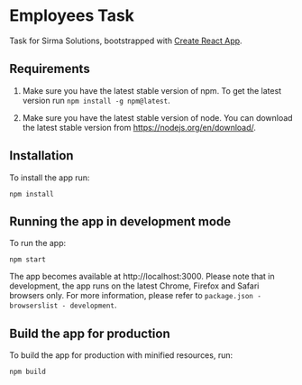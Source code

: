 # Employees Task

Task for Sirma Solutions, bootstrapped with [Create React App](https://github.com/facebook/create-react-app).

## Requirements

1. Make sure you have the latest stable version of npm. To get the latest version run `npm install -g npm@latest`.

2. Make sure you have the latest stable version of node. You can download the latest stable version from https://nodejs.org/en/download/.

## Installation

To install the app run:
```
npm install
```

## Running the app in development mode

To run the app:
```
npm start
```

The app becomes available at http://localhost:3000. Please note that in development, the app runs on the latest Chrome, Firefox and Safari browsers only. For more information, please refer to `package.json - browserslist - development`.

## Build the app for production

To build the app for production with minified resources, run:
```
npm build
```
